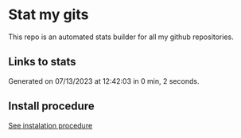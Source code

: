 # Stat my gits

This repo is an automated stats builder for all my github repositories.

## Links to stats


Generated on 07/13/2023 at 12:42:03 in 0 min, 2 seconds.

## Install procedure

[See instalation procedure](./src/install.md)
